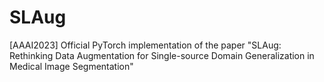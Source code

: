 # SLAug
[AAAI2023] Official PyTorch implementation of the paper "SLAug: Rethinking Data Augmentation for Single-source Domain Generalization in Medical Image Segmentation"
